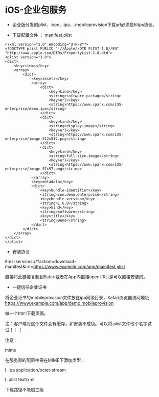 # iOS-企业包服务

- 企业版分发的plist、icon、ipa、.mobileprovision下载url必须是https协议。

- 下载配置文件 ： manifest.plist

```
<?xml version="1.0" encoding="UTF-8"?>
<!DOCTYPE plist PUBLIC "-//Apple//DTD PLIST 1.0//EN" "http://www.apple.com/DTDs/PropertyList-1.0.dtd">
<plist version="1.0">
<dict>
    <key>items</key>
    <array>
        <dict>
            <key>assets</key>
            <array>
                <dict>
                    <key>kind</key>
                    <string>software-package</string>
                    <key>url</key>
                    <string>https://www.spark.com/iOS-enterprise/demo.ipa</string>
                </dict>
                <dict>
                    <key>kind</key>
                    <string>display-image</string>
                    <key>url</key>
                    <string>https://www.spark.com/iOS-enterprise/image-512x512.png</string>
                </dict>
                <dict>
                    <key>kind</key>
                    <string>full-size-image</string>
                    <key>url</key>
                    <string>https://www.spark.com/iOS-enterprise/image-57x57.png</string>
                </dict>
            </array>
            <key>metadata</key>
            <dict>
                <key>bundle-identifier</key>
                <string>com.demo.enterprise</string>
                <key>bundle-version</key>
                <string>1.0.0</string>
                <key>kind</key>
                <string>software</string>
                <key>title</key>
                <string>Demo</string>
            </dict>
        </dict>
    </array>
</dict>
</plist>  

```


- 安装协议

itms-services://?action=download-manifest&amp;url=https://www.example.com/app/mainifest.plist

直接将此链接复制到Safari或者在App内直接openURL:是可以直接安装的。

- 一键信任企业证书

将企业证书的mobileprovision文件放在ipa同级目录，Safari浏览器访问地址
https://www.example.com/app/demo.mobileprovision


做一个html下载页面。

注：客户端对这个文件会有缓存，如安装不成功。可以将.plist文件改个名字试试！！！

注意：

mime

在服务器的配置中需在MIME下添加类型：

l  .ipa application/octet-stream

l  .plist text/xml

下载路径不能超三级
